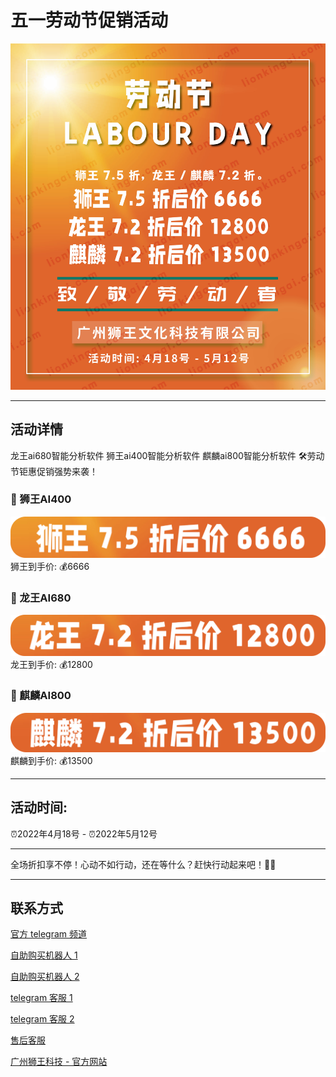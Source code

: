 # 五一劳动节促销活动

![龙王ai680智能分析软件 狮王ai400智能分析软件 麒麟ai800智能分析软件，2022年51劳动节钜惠促销强势来袭！](https://raw.githubusercontent.com/lionkingwin/51-promotion/main/202251promotion.jpg)

***

## 活动详情

龙王ai680智能分析软件 狮王ai400智能分析软件 麒麟ai800智能分析软件 🛠劳动节钜惠促销强势来袭！
### 🦁 狮王AI400
![狮王AI400](https://raw.githubusercontent.com/lionkingwin/51-promotion/main/swai400.png)
狮王到手价: 💰6666
### 🐲 龙王AI680
![龙王AI680](https://raw.githubusercontent.com/lionkingwin/51-promotion/main/lwai680.png)
龙王到手价: 💰12800
### 🦄 麒麟AI800
![麒麟AI800](https://raw.githubusercontent.com/lionkingwin/51-promotion/main/qlai800.png)
麒麟到手价: 💰13500

***

## 活动时间: 
⏰2022年4月18号 - ⏰2022年5月12号

***

全场折扣享不停！心动不如行动，还在等什么？赶快行动起来吧！🥳🥳

***

## 联系方式

[官方 telegram 频道](https://t.me/LionkingAI)

[自助购买机器人 1](https://t.me/Baccarataibot)

[自助购买机器人 2](https://t.me/LongWangAiBot)

[telegram 客服 1](https://t.me/longwangai65)

[telegram 客服 2](https://t.me/longwangai68)

[售后客服](https://t.me/LwswAfterSale)

[广州狮王科技 - 官方网站](https://www.lionkingai.com)
